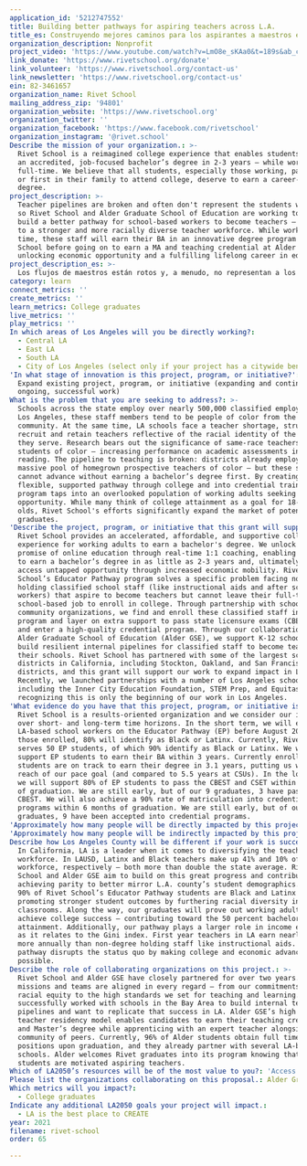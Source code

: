 ```yaml
---
application_id: '5212747552'
title: Building better pathways for aspiring teachers across L.A.
title_es: Construyendo mejores caminos para los aspirantes a maestros en L.A.
organization_description: Nonprofit
project_video: 'https://www.youtube.com/watch?v=LmO8e_sKAa0&t=189s&ab_channel=RivetSchool'
link_donate: 'https://www.rivetschool.org/donate'
link_volunteer: 'https://www.rivetschool.org/contact-us'
link_newsletter: 'https://www.rivetschool.org/contact-us'
ein: 82-3461657
organization_name: Rivet School
mailing_address_zip: '94801'
organization_website: 'https://www.rivetschool.org'
organization_twitter: ''
organization_facebook: 'https://www.facebook.com/rivetschool'
organization_instagram: '@rivet.school'
Describe the mission of your organization.: >-
  Rivet School is a reimagined college experience that enables students to earn
  an accredited, job-focused bachelor’s degree in 2-3 years — while working
  full-time. We believe that all students, especially those working, parenting,
  or first in their family to attend college, deserve to earn a career-boosting
  degree.
project_description: >-
  Teacher pipelines are broken and often don't represent the students we serve,
  so Rivet School and Alder Graduate School of Education are working together to
  build a better pathway for school-based workers to become teachers – leading
  to a stronger and more racially diverse teacher workforce. While working full
  time, these staff will earn their BA in an innovative degree program at Rivet
  School before going on to earn a MA and teaching credential at Alder GSE –
  unlocking economic opportunity and a fulfilling lifelong career in education.
project_description_es: >-
  Los flujos de maestros están rotos y, a menudo, no representan a los estudiantes a los que servimos, por lo que Rivet School y Alder Graduate School of Education están trabajando juntas para construir un mejor camino para que los trabajadores escolares se conviertan en maestros, lo que lleva una fuerza laboral de maestros más fuerte y con mayor diversidad racial. Mientras trabajan a tiempo completo, estes empleados obtendrán sus licencias en un programa de grado innovador en Rivet School antes de obtener unas maestrías y unas credenciales de enseñanza en Alder GSE, lo que abrirá unas oportunidades económicas y unas carreras educativas satisfactorias para todas las vidas.
category: learn
connect_metrics: ''
create_metrics: ''
learn_metrics: College graduates
live_metrics: ''
play_metrics: ''
In which areas of Los Angeles will you be directly working?:
  - Central LA
  - East LA
  - South LA
  - City of Los Angeles (select only if your project has a citywide benefit)
'In what stage of innovation is this project, program, or initiative?': >-
  Expand existing project, program, or initiative (expanding and continuing
  ongoing, successful work)
What is the problem that you are seeking to address?: >-
  Schools across the state employ over nearly 500,000 classified employees. In
  Los Angeles, these staff members tend to be people of color from the local
  community. At the same time, LA schools face a teacher shortage, struggling to
  recruit and retain teachers reflective of the racial identity of the students
  they serve. Research bears out the significance of same-race teachers for
  students of color – increasing performance on academic assessments in math and
  reading. The pipeline to teaching is broken: districts already employ a
  massive pool of homegrown prospective teachers of color — but these staff
  cannot advance without earning a bachelor’s degree first. By creating a more
  flexible, supported pathway through college and into credential training, our
  program taps into an overlooked population of working adults seeking
  opportunity. While many think of college attainment as a goal for 18-22 year
  olds, Rivet School's efforts significantly expand the market of potential
  graduates.
'Describe the project, program, or initiative that this grant will support to address the problem identified.': >-
  Rivet School provides an accelerated, affordable, and supportive college
  experience for working adults to earn a bachelor's degree. We unlock the
  promise of online education through real-time 1:1 coaching, enabling students
  to earn a bachelor’s degree in as little as 2-3 years and, ultimately, to
  access untapped opportunity through increased economic mobility. Rivet
  School’s Educator Pathway program solves a specific problem facing non-degree
  holding classified school staff (like instructional aids and after school
  workers) that aspire to become teachers but cannot leave their full-time
  school-based job to enroll in college. Through partnership with schools and
  community organizations, we find and enroll these classified staff into our
  program and layer on extra support to pass state licensure exams (CBEST/CSET)
  and enter a high-quality credential program. Through our collaboration with
  Alder Graduate School of Education (Alder GSE), we support K-12 schools to
  build resilient internal pipelines for classified staff to become teachers in
  their schools. Rivet School has partnered with some of the largest school
  districts in California, including Stockton, Oakland, and San Francisco school
  districts, and this grant will support our work to expand impact in LA.
  Recently, we launched partnerships with a number of Los Angeles schools
  including the Inner City Education Foundation, STEM Prep, and Equitas Academy,
  recognizing this is only the beginning of our work in Los Angeles.
'What evidence do you have that this project, program, or initiative is or will be successful, and how will you define and measure success?': >-
  Rivet School is a results-oriented organization and we consider our impact
  over short- and long-term time horizons. In the short term, we will enroll 100
  LA-based school workers on the Educator Pathway (EP) before August 2022. Of
  those enrolled, 80% will identify as Black or Latinx. Currently, Rivet School
  serves 50 EP students, of which 90% identify as Black or Latinx. We will also
  support EP students to earn their BA within 3 years. Currently enrolled
  students are on track to earn their degree in 3.1 years, putting us within
  reach of our pace goal (and compared to 5.5 years at CSUs). In the long term,
  we will support 80% of EP students to pass the CBEST and CSET within 6 months
  of graduation. We are still early, but of our 9 graduates, 3 have passed the
  CBEST. We will also achieve a 90% rate of matriculation into credential
  programs within 6 months of graduation. We are still early, but of our 9
  graduates, 9 have been accepted into credential programs.
'Approximately how many people will be directly impacted by this project, program, or initiative?': '100'
'Approximately how many people will be indirectly impacted by this project, program, or initiative?': '3000'
Describe how Los Angeles County will be different if your work is successful.: >-
  In California, LA is a leader when it comes to diversifying the teacher
  workforce. In LAUSD, Latinx and Black teachers make up 41% and 10% of the
  workforce, respectively – both more than double the state average. Rivet
  School and Alder GSE aim to build on this great progress and contribute toward
  achieving parity to better mirror L.A. county’s student demographics. Nearly
  90% of Rivet School’s Educator Pathway students are Black and Latinx –
  promoting stronger student outcomes by furthering racial diversity in LA’s
  classrooms. Along the way, our graduates will prove out working adults can
  achieve college success – contributing toward the 50 percent bachelor's degree
  attainment. Additionally, our pathway plays a larger role in income equality
  as it relates to the Gini index. First year teachers in LA earn nearly $26K
  more annually than non-degree holding staff like instructional aids. Our
  pathway disrupts the status quo by making college and economic advancement
  possible.
Describe the role of collaborating organizations on this project.: >-
  Rivet School and Alder GSE have closely partnered for over two years. Our
  missions and teams are aligned in every regard – from our commitments to
  racial equity to the high standards we set for teaching and learning. We’ve
  successfully worked with schools in the Bay Area to build internal teacher
  pipelines and want to replicate that success in LA. Alder GSE’s high touch
  teacher residency model enables candidates to earn their teaching credential
  and Master’s degree while apprenticing with an expert teacher alongside a
  community of peers. Currently, 96% of Alder students obtain full time teaching
  positions upon graduation, and they already partner with several LA-based
  schools. Alder welcomes Rivet graduates into its program knowing that our
  students are motivated aspiring teachers.
Which of LA2050’s resources will be of the most value to you?: 'Access to the LA2050 community,Communications support'
Please list the organizations collaborating on this proposal.: Alder Graduate School of Education
Which metrics will you impact?:
  - College graduates
Indicate any additional LA2050 goals your project will impact.:
  - LA is the best place to CREATE
year: 2021
filename: rivet-school
order: 65

---
```

